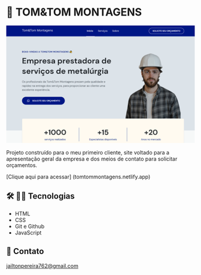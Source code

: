 # 👷 TOM&TOM MONTAGENS

![preview](./.github/preview.png)


Projeto construído para o meu primeiro cliente, site voltado para a apresentação geral da empresa e dos meios de contato para solicitar orçamentos.

[Clique aqui para acessar] (tomtommontagens.netlify.app)

## 🛠 👨‍💻 Tecnologias

- HTML
- CSS
- Git e Github
- JavaScript

## 📩 Contato

jailtonpereira762@gmail.com
